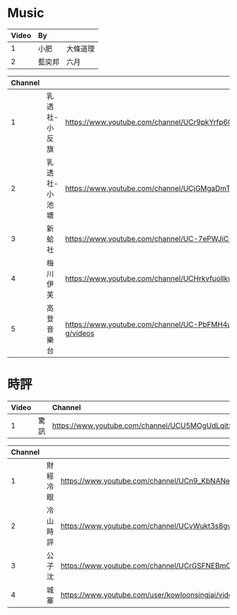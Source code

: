# Music
|Video|By||
|:-|:-|:-|
|1|小肥|大條道理|
|2|藍奕邦|六月|

|Channel|||
|:-|:-|:-|
|1|乳透社-小反旗|https://www.youtube.com/channel/UCr9pkYrfp6QumE11R9A9gqQ/videos|
|2|乳透社-小池塘|https://www.youtube.com/channel/UCjGMgaDmTJtyWl4QCbHJlig/videos|
|3|新蛤社|https://www.youtube.com/channel/UC-7ePWJiC5sX0ul434Wj0uQ/videos|
|4|梅川伊芙|https://www.youtube.com/channel/UCHrkvfuollkwjgGWAga8LLA/videos|
|5|高登音樂台|https://www.youtube.com/channel/UC-PbFMH4uhmqO71Gyxr5A-g/videos|

# 時評
|Video||Channel|
|:-|:-|:-|
|1|驚訊|https://www.youtube.com/channel/UCU5MOgUdLqitxKZRZy9vnnw/videos|

|Channel|||Website|
|:-|:-|:-|:-|
|1|財經冷眼|https://www.youtube.com/channel/UCn9_KbNANeyYREePe8YA2DA/videos|
|2|冷山時評|https://www.youtube.com/channel/UCvWukt3s8gvlfILooY8GYBg/videos|
|3|公子沈|https://www.youtube.com/channel/UCrGSFNEBmCN0rqhATZels2Q/videos|https://gongzishen.com/|
|4|城寨|https://www.youtube.com/user/kowloonsingjai/videos|
